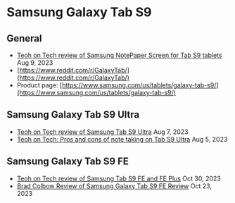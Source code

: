 # Samsung Galaxy Tab S9

## General

* [Teoh on Tech review of Samsung NotePaper Screen for Tab S9 tablets](https://youtu.be/i6A-61GllGY) Aug 9, 2023
* [https://www.reddit.com/r/GalaxyTab/](https://www.reddit.com/r/GalaxyTab/)
* Product page: [https://www.samsung.com/us/tablets/galaxy-tab-s9/](https://www.samsung.com/us/tablets/galaxy-tab-s9/)

## Samsung Galaxy Tab S9 Ultra

* [Teoh on Tech review of Samsung Tab S9 Ultra](https://www.youtube.com/watch?v=pM-skwRH3GE) Aug 7, 2023
* [Teoh on Tech: Pros and cons of note taking on Tab S9 Ultra](https://youtu.be/Rmtk4-ItSC0) Aug 5, 2023

## Samsung Galaxy Tab S9 FE

* [Teoh on Tech review of Samsung Tab S9 FE and FE Plus](https://www.youtube.com/watch?v=lZI9gB3siNs) Oct 30, 2023&#x20;
* [Brad Colbow Review of Samsung Galaxy Tab S9 FE Review](https://www.youtube.com/watch?v=8Pb7OAERdZg) Oct 23, 2023





